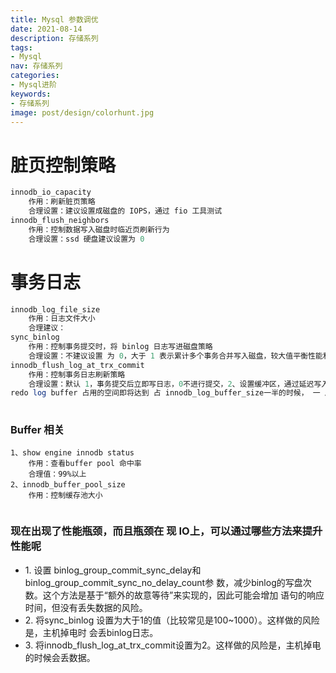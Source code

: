 ```yaml
---
title: Mysql 参数调优
date: 2021-08-14
description: 存储系列
tags:
- Mysql
nav: 存储系列
categories:
- Mysql进阶
keywords:
- 存储系列
image: post/design/colorhunt.jpg
---
```


# &#x20;脏页控制策略&#x20;

```sql
innodb_io_capacity
	作用：刷新脏页策略
	合理设置：建议设置成磁盘的 IOPS，通过 fio 工具测试
innodb_flush_neighbors
	作用：控制数据写入磁盘时临近页刷新行为
	合理设置：ssd 硬盘建议设置为 0
```

# 事务日志&#x20;

```sql
innodb_log_file_size
	作用：日志文件大小
	合理建议：
sync_binlog
	作用：控制事务提交时，将 binlog 日志写进磁盘策略
	合理设置：不建议设置 为 0，大于 1 表示累计多个事务合并写入磁盘，较大值平衡性能和持久性
innodb_flush_log_at_trx_commit
	作用：控制事务日志刷新策略
	合理设置：默认 1，事务提交后立即写日志，0不进行提交，2、设置缓冲区，通过延迟写入和缓冲区提高性能
redo log buffer 占用的空间即将达到 占 innodb_log_buffer_size一半的时候， 一 后台线程会主动写盘（只 write，没有 fsync)，并行的事务提交的时候，顺带将这个事务的 另 redo log buffer持久化到磁持盘
	
```

### Buffer 相关

```
1、show engine innodb status
	作用：查看buffer pool 命中率
	合理值：99%以上
2、innodb_buffer_pool_size
	作用：控制缓存池大小
	
```

### 现在出现了性能瓶颈，而且瓶颈在 现 IO上，可以通过哪些方法来提升性能呢

*   &#x20;1\. 设置 binlog\_group\_commit\_sync\_delay和 binlog\_group\_commit\_sync\_no\_delay\_count参 数，减少binlog的写盘次数。这个方法是基于“额外的故意等待”来实现的，因此可能会增加 语句的响应时间，但没有丢失数据的风险。&#x20;
*   2\. 将sync\_binlog 设置为大于1的值（比较常见是100\~1000）。这样做的风险是，主机掉电时 会丢binlog日志。&#x20;
*   3\. 将innodb\_flush\_log\_at\_trx\_commit设置为2。这样做的风险是，主机掉电的时候会丢数据。